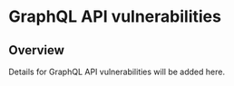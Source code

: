 # GraphQL API vulnerabilities

## Overview
Details for GraphQL API vulnerabilities will be added here.

